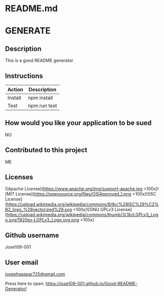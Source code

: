 # README.md
# GENERATE

## Description
This is a good README generator

## Instructions
|Action|Description
|-|-|
|Install|npm install
|Test|npm run test

## How would you like your application to be sued
NO

## Contributed to this project
ME

## Licenses
![Apache License](https://www.apache.org/img/support-apache.jpg =100x)![MIT License](https://opensource.org/files/OSIApproved_1.png =100x)![ISC License](https://upload.wikimedia.org/wikipedia/commons/8/8c/%28ISC%29%C2%B2_logo_%28vectorized%29.svg =100x)![GNU GPLv3 License](https://upload.wikimedia.org/wikipedia/commons/thumb/3/3b/LGPLv3_Logo.svg/1920px-LGPLv3_Logo.svg.png =100x)

## Github username
Jose109-001

## User email
josephgaspar725@gmail.com


Press here to open: https://jose109-001.github.io/Good-README-Generator/